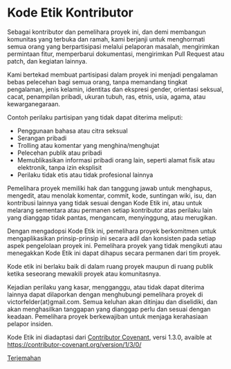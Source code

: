 # Kode Etik Kontributor

Sebagai kontributor dan pemelihara proyek ini, dan demi membangun komunitas yang
terbuka dan ramah, kami berjanji untuk menghormati semua orang yang
berpartisipasi melalui pelaporan masalah, mengirimkan permintaan fitur,
memperbarui dokumentasi, mengirimkan Pull Request atau patch, dan kegiatan
lainnya.

Kami bertekad membuat partisipasi dalam proyek ini menjadi pengalaman bebas
pelecehan bagi semua orang, tanpa memandang tingkat pengalaman, jenis kelamin,
identitas dan ekspresi gender, orientasi seksual, cacat, penampilan pribadi,
ukuran tubuh, ras, etnis, usia, agama, atau kewarganegaraan.

Contoh perilaku partisipan yang tidak dapat diterima meliputi:

* Penggunaan bahasa atau citra seksual
* Serangan pribadi
* Trolling atau komentar yang menghina/menghujat
* Pelecehan publik atau pribadi
* Memublikasikan informasi pribadi orang lain, seperti alamat fisik atau elektronik, tanpa izin eksplisit
* Perilaku tidak etis atau tidak profesional lainnya

Pemelihara proyek memiliki hak dan tanggung jawab untuk menghapus, mengedit,
atau menolak komentar, commit, kode, suntingan wiki, isu, dan kontribusi lainnya
yang tidak sesuai dengan Kode Etik ini, atau untuk melarang sementara atau
permanen setiap kontributor atas perilaku lain yang dianggap tidak pantas,
mengancam, menyinggung, atau merugikan.

Dengan mengadopsi Kode Etik ini, pemelihara proyek berkomitmen untuk
mengaplikasikan prinsip-prinsip ini secara adil dan konsisten pada setiap aspek
pengelolaan proyek ini. Pemelihara proyek yang tidak mengikuti atau menegakkan
Kode Etik ini dapat dihapus secara permanen dari tim proyek.

Kode etik ini berlaku baik di dalam ruang proyek maupun di ruang publik
ketika seseorang mewakili proyek atau komunitasnya.

Kejadian perilaku yang kasar, mengganggu, atau tidak dapat diterima lainnya
dapat dilaporkan dengan menghubungi pemelihara proyek di victorfelder(at)gmail.com.
Semua keluhan akan ditinjau dan diselidiki, dan akan menghasilkan tanggapan yang
dianggap perlu dan sesuai dengan keadaan. Pemelihara proyek berkewajiban untuk
menjaga kerahasiaan pelapor insiden.

Kode Etik ini diadaptasi dari [Contributor Covenant][homepage],
versi 1.3.0, avaible at https://contributor-covenant.org/version/1/3/0/

[homepage]: https://contributor-covenant.org

[Terjemahan](README.md#nslations)
